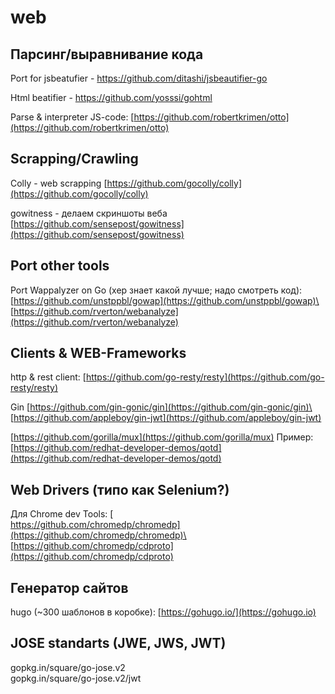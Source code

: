 # web

## Парсинг/выравнивание кода

Port for jsbeatufier - https://github.com/ditashi/jsbeautifier-go

Html beatifier - https://github.com/yosssi/gohtml

Parse & interpreter JS-code: [https://github.com/robertkrimen/otto](https://github.com/robertkrimen/otto)

## Scrapping/Crawling

Colly - web scrapping [https://github.com/gocolly/colly](https://github.com/gocolly/colly)

gowitness - делаем скриншоты веба [https://github.com/sensepost/gowitness](https://github.com/sensepost/gowitness)

## Port other tools

Port Wappalyzer on Go (хер знает какой лучше; надо смотреть код):\
[https://github.com/unstppbl/gowap](https://github.com/unstppbl/gowap)\
[https://github.com/rverton/webanalyze](https://github.com/rverton/webanalyze)

## Clients & WEB-Frameworks

http & rest client: [https://github.com/go-resty/resty](https://github.com/go-resty/resty)

Gin [https://github.com/gin-gonic/gin](https://github.com/gin-gonic/gin)\
[https://github.com/appleboy/gin-jwt](https://github.com/appleboy/gin-jwt)

[https://github.com/gorilla/mux](https://github.com/gorilla/mux) Пример: [https://github.com/redhat-developer-demos/qotd](https://github.com/redhat-developer-demos/qotd)

## Web Drivers (типо как Selenium?)

Для Chrome dev Tools: [\
https://github.com/chromedp/chromedp](https://github.com/chromedp/chromedp)\
[https://github.com/chromedp/cdproto](https://github.com/chromedp/cdproto)

## Генератор сайтов

hugo (\~300 шаблонов в коробке): [https://gohugo.io/](https://gohugo.io)

## JOSE standarts (JWE, JWS, JWT)

gopkg.in/square/go-jose.v2\
gopkg.in/square/go-jose.v2/jwt

